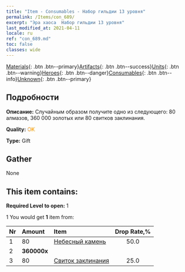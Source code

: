 ```yaml
---
title: "Item - Consumables - Набор гильдии 13 уровня"
permalink: /Items/con_689/
excerpt: "Эра хаоса  Набор гильдии 13 уровня"
last_modified_at: 2021-04-11
locale: ru
ref: "con_689.md"
toc: false
classes: wide
---
```

 [Materials](/ru/Items/){: .btn .btn--primary}[Artifacts](/ru/Items/Artifacts/){: .btn .btn--success}[Units](/ru/Items/Units/){: .btn .btn--warning}[Heroes](/ru/Items/Heroes/){: .btn .btn--danger}[Consumables](/ru/Items/Consumables/){: .btn .btn--info}[Unknown](/ru/Items/Unknown/){: .btn .btn--primary}

## Подробности
 **Описание:** Случайным образом получите одно из следующего: 80 алмазов, 360 000 золотых или 80 свитков заклинания.

 **Quality:** <span style="color: #FF8C00">OK</span>

 **Type:** Gift

## Gather

  None

## This item contains:

 **Required Level to open:** 1

 1 You would get **1** item  from:

  | Nr | Amount |     Item    | Drop Rate,% |
  |:---|:-------|:------------|:---------:|
  | 1 | 80 | [Небесный камень](/ru/Items/art_188/) | 50.0 | 
  | 2 |  **360000x** | <i class="fas fa-coins"/> |  | 25.0 | 
  | 3 | 80 | [Свиток заклинания](/ru/Items/con_694/) | 25.0 | 
